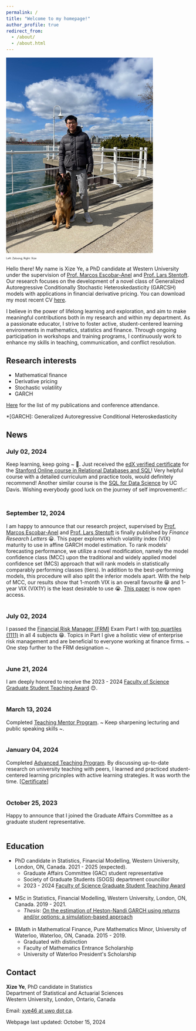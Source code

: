 ```yaml
---
permalink: /
title: "Welcome to my homepage!"
author_profile: true
redirect_from: 
  - /about/
  - /about.html
---
```


<img src="/images/personal_pic.jpg" alt="Image" width="400"/>\
<span style="font-size:0.5em;">Left: Zaloong; Right: Xize</span>

Hello there! My name is Xize Ye, a PhD candidate at Western University under the supervision of [Prof. Marcos Escobar-Anel](https://www.uwo.ca/stats/people/bios/marcos-escobar-anel.html) and [Prof. Lars Stentoft](https://economics.uwo.ca/people/faculty/stentoft.html). Our research focuses on the development of a novel class of Generalized Autoregressive Conditionally Stochastic Heteroskedasticity (GARCSH) models with applications in financial derivative pricing. You can download my most recent CV [here](https://xizeye.github.io/files/cv.pdf).

I believe in the power of lifelong learning and exploration, and aim to make meaningful contributions both in my research and within my department. As a passionate educator, I strive to foster active, student-centered learning environments in mathematics, statistics and finance. Through ongoing participation in workshops and training programs, I continuously work to enhance my skills in teaching, communication, and conflict resolution.

Research interests
------
* Mathematical finance
* Derivative pricing
* Stochastic volatility
* GARCH

[Here](https://xizeye.github.io/research/) for the list of my publications and conference attendance.

*[GARCH]: Generalized Autoregressive Conditional Heteroskedasticity

News
------
### July 02, 2024

Keep learning, keep going ~ 🎉. Just received the [edX verified certificate](https://xizeye.github.io/files/Stanford_SQL_certificate.pdf) for the [Stanford Online course in Relational Databases and SQL](https://online.stanford.edu/courses/soe-ydatabases0005-databases-relational-databases-and-sql)! Very helpful course with a detailed curriculum and practice tools, would definitely recommend! Another similar course is the [SQL for Data Science](https://www.coursera.org/learn/sql-for-data-science) by UC Davis. Wishing everybody good luck on the journey of self improvement!📈<br/><br/>

### September 12, 2024

I am happy to announce that our research project, supervised by [Prof. Marcos Escobar-Anel](https://www.uwo.ca/stats/people/bios/marcos-escobar-anel.html) and [Prof. Lars Stentoft](https://economics.uwo.ca/people/faculty/stentoft.html) is finally published by *Finance Research Letters* 😀. This paper explores which volatility index (VIX) maturity to use in affine GARCH model estimation. To rank models' forecasting performance, we utilize a novel modification, namely the model confidence class (MCC) upon the traditional and widely applied model confidence set (MCS) approach that will rank models in statistically comparably performing classes (tiers). In addition to the best-performing models, this procedure will also split the inferior models apart. With the help of MCC, our results show that 1-month VIX is an overall favourite 😁 and 1-year VIX (VIX1Y) is the least desirable to use 😭. [This paper](https://doi.org/10.1016/j.frl.2024.106053) is now open access. <br/><br/>

### July 02, 2024

I passed the [Financial Risk Manager (FRM)](https://www.garp.org/frm) Exam Part I with [top quartiles (1111)](https://xizeye.github.io/files/frm.pdf) in all 4 subjects 😁. Topics in Part I give a holistic view of enterprise risk management and are beneficial to everyone working at finance firms. ~ One step further to the FRM designation ~. <br/><br/>

### June 21, 2024

I am deeply honored to receive the 2023 - 2024 [Faculty of Science Graduate Student Teaching Award](https://xizeye.github.io/TAaward) 😊. <br/><br/>

### March 13, 2024

Completed [Teaching Mentor Program](https://teaching.uwo.ca/programs/allprograms/teachingmentor.html). ~ Keep sharpening lecturing and public speaking skills ~.  <br/><br/>

### January 04, 2024

Completed [Advanced Teaching Program](https://teaching.uwo.ca/programs/allprograms/atp.html). By discussing   up-to-date research on university teaching with peers, I learned and practiced student-centered learning pricinples with active learning strategies. It was worth the time. [[Certificate](https://xizeye.github.io/files/ATP.pdf)] <br/><br/>

### October 25, 2023
Happy to announce that I joined the Graduate Affairs Committee as a graduate student representative. <br/><br/>

Education
------
 * PhD candidate in Statistics, Financial Modelling, Western University, London, ON, Canada. 2021 - 2025 (expected).
	 * Graduate Affairs Committee (GAC) student representative
	 * Society of Graduate Students (SOGS) department councillor
	 * 2023 - 2024 [Faculty of Science Graduate Student Teaching Award](https://xizeye.github.io/TAaward)<br/><br/>
 * MSc in Statistics, Financial Modelling,  Western University, London, ON, Canada. 2019 - 2021.
	 * *Thesis*: [On the estimation of Heston-Nandi GARCH using returns and/or options: a simulation-based approach](https://ir.lib.uwo.ca/etd/7923/)<br/><br/>
 * BMath in Mathematical Finance, Pure Mathematics Minor, University of Waterloo, Waterloo, ON, Canada. 2015 - 2019.
	 * Graduated with distinction
	 * Faculty of Mathematics Entrance Scholarship
	 * University of Waterloo President's Scholarship

Contact
------
**Xize Ye**, PhD candidate in Statistics<br/>
Department of Statistical and Actuarial Sciences<br/>
Western University, London, Ontario, Canada

Email: [xye46 at uwo dot ca](mailto:xye46@uwo.ca).

Webpage last updated: October 15, 2024
